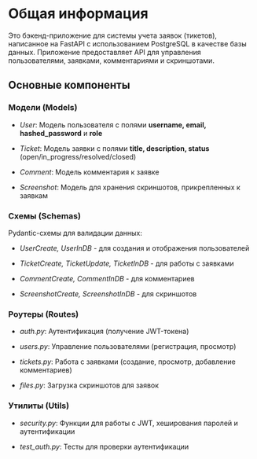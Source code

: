 # Общая информация #
Это бэкенд-приложение для системы учета заявок (тикетов), написанное на FastAPI с использованием PostgreSQL в качестве базы данных. Приложение предоставляет API для управления пользователями, заявками, комментариями и скриншотами.

## Основные компоненты ##
### Модели (Models) ###
- _User_: Модель пользователя с полями __username, email, hashed_password__ и __role__

- _Ticket_: Модель заявки с полями __title, description, status__ (open/in_progress/resolved/closed)

- _Comment_: Модель комментария к заявке

- _Screenshot_: Модель для хранения скриншотов, прикрепленных к заявкам

### Схемы (Schemas) ###
Pydantic-схемы для валидации данных:

- _UserCreate, UserInDB_ - для создания и отображения пользователей

- _TicketCreate, TicketUpdate, TicketInDB_ - для работы с заявками

- _CommentCreate, CommentInDB_ - для комментариев

- _ScreenshotCreate, ScreenshotInDB_ - для скриншотов

### Роутеры (Routes) ###
- _auth.py_: Аутентификация (получение JWT-токена)

- _users.py_: Управление пользователями (регистрация, просмотр)

- _tickets.py_: Работа с заявками (создание, просмотр, добавление комментариев)

- _files.py_: Загрузка скриншотов для заявок

### Утилиты (Utils) ###
- _security.py_: Функции для работы с JWT, хеширования паролей и аутентификации

- _test_auth.py_: Тесты для проверки аутентификации
